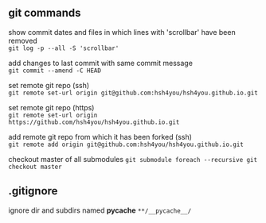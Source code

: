 ## git commands
show commit dates and files in which lines with 'scrollbar' have been removed<br>
`git log -p --all -S 'scrollbar'`

add changes to last commit with same commit message<br>
`git commit --amend -C HEAD` 

set remote git repo (ssh)<br>
`git remote set-url origin git@github.com:hsh4you/hsh4you.github.io.git`

set remote git repo (https)<br>
`git remote set-url origin https://github.com/hsh4you/hsh4you.github.io.git`

add remote git repo from which it has been forked (ssh)<br>
`git remote add origin git@github.com:hsh4you/hsh4you.github.io.git`

checkout master of all submodules
`git submodule foreach --recursive git checkout master`

## .gitignore
ignore dir and subdirs named __pycache__
`**/__pycache__/`
